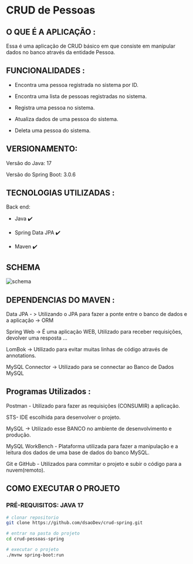# CRUD de Pessoas

## O QUE É A APLICAÇÃO :

Essa é uma aplicação de CRUD básico em que consiste em manipular dados no banco através da entidade Pessoa.

##	FUNCIONALIDADES :

- Encontra uma pessoa registrada no sistema por ID.

- Encontra uma lista de pessoas registradas no sistema.

- Registra uma pessoa no sistema.

- Atualiza dados de uma pessoa do sistema.

- Deleta uma pessoa do sistema.

## VERSIONAMENTO: 

  Versão do Java: 17

  Versão do Spring Boot: 3.0.6
  
## TECNOLOGIAS UTILIZADAS :

Back end:

- Java :heavy_check_mark:

- Spring Data JPA :heavy_check_mark:

- Maven :heavy_check_mark:

## SCHEMA

![schema](https://github.com/dsaoDev/crud-spring/assets/129787872/83d58fe7-51aa-422e-b3dc-5e305c8184e0)
  
## DEPENDENCIAS DO MAVEN :

Data JPA - > Utilizando o JPA para fazer a ponte entre o banco de dados e a aplicação -> ORM

Spring Web -> É uma aplicação WEB, Utilizado para receber requisições, devolver uma resposta ...

LomBok -> Utilizado para evitar muitas linhas de código através de annotations.

MySQL Connector -> Utilizado para se connectar ao Banco de Dados MySQL

## Programas Utilizados :
Postman - Utilizado para fazer as requisições (CONSUMIR) a aplicação.

STS- IDE escolhida para desenvolver o projeto.

MySQL -> Utilizado esse BANCO no ambiente de desenvolvimento e produção.

MySQL WorkBench - Plataforma utilizada para fazer a manipulação e a leitura dos dados de uma base de dados do banco MySQL.

Git e GitHub - Utilizados para commitar o projeto e subir o código para a nuvem(remoto). 

## COMO EXECUTAR O PROJETO
### PRÉ-REQUISITOS: JAVA 17

```bash
# clonar repositorio
git clone https://github.com/dsaoDev/crud-spring.git

# entrar na pasta do projeto
cd crud-pessoas-spring

# executar o projeto
./mvnw spring-boot:run
```
